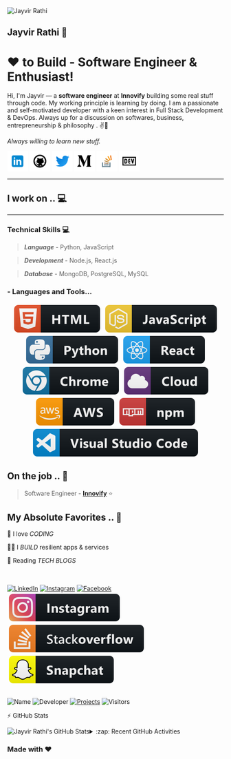 <!-- Header -->
<img src="https://avatars0.githubusercontent.com/u/10550020?s=400&u=766403dab360020e2669fca8fbdd0ae68021fe38&v=4" alt="Jayvir Rathi" width="100"/>

## Jayvir Rathi 👋

[1.1]: https://github.com/Jayvirrathi/Jayvirrathi/blob/master/assets/icons/icons8-linkedin-48.png 'linkedin icon with padding'
[2.1]: https://github.com/Jayvirrathi/Jayvirrathi/blob/master/assets/icons/icons8-github-48.png 'github icon with padding'
[3.1]: https://github.com/Jayvirrathi/Jayvirrathi/blob/master/assets/icons/icons8-twitter-48.png 'twitter icon with padding'
[4.1]: https://github.com/Jayvirrathi/Jayvirrathi/blob/master/assets/icons/icons8-medium-new-48.png 'medium icon with padding'
[5.1]: https://github.com/Jayvirrathi/Jayvirrathi/blob/master/assets/icons/icons8-stack-overflow-48.png 'stackoverflow icon with padding'
[6.1]: https://github.com/Jayvirrathi/Jayvirrathi/blob/master/assets/icons/icons8-dev-48.png 'dev icon with padding'

<!-- links to my social media accounts -->

[1]: https://www.linkedin.com/in/jayvirrathi
[2]: https://www.github.com/jayvirrathi
[3]: https://www.twitter.com/jayvirrathi
[4]: http://www.medium.com/@jayvirrathi
[5]: https://stackoverflow.com/users/10936378/jayvir-rathi
[6]: http://dev.to/jayvirrathi

<!-- section - intro -->

# ❤ to Build - Software Engineer & Enthusiast!

Hi, I'm Jayvir — a **software engineer** at **Innovify** building some real stuff through code. My working principle is learning by doing.
I am a passionate and self-motivated developer with a keen interest in Full Stack Development & DevOps.
Always up for a discussion on softwares, business, entrepreneurship & philosophy . ✌💖

_Always willing to learn new stuff._

<!-- section - intro -->

<!-- section - social media icons -->

[![linkedin jayvirrathi][1.1]][1]
[![github jayvirrathi][2.1]][2]
[![twitter jayvirrathi][3.1]][3]
[![medium jayvirrathi][4.1]][4]
[![stackoverflow jayvir-rathi][5.1]][5]
[![dev to jayvirrathi][6.1]][6]

<!-- section - social media icons -->

---

<!-- section - skills -->

## I work on .. 💻

---

### Technical Skills 💻

> **_Language_** - Python, JavaScript

> **_Development_** - Node.js, React.js

> **_Database_** - MongoDB, PostgreSQL, MySQL

### - Languages and Tools...

<p align="center">

<img src="https://raw.githubusercontent.com/Jayvirrathi/Jayvirrathi/master/svg/dev/languages/html.svg" alt="html" style="vertical-align:top; margin:4px">

<img src="https://raw.githubusercontent.com/Jayvirrathi/Jayvirrathi/master/svg/dev/languages/js.svg" alt="js" style="vertical-align:top; margin:4px">

<img src="https://raw.githubusercontent.com/Jayvirrathi/Jayvirrathi/master/svg/dev/languages/python.svg" alt="python" style="vertical-align:top; margin:4px">

<img src="https://raw.githubusercontent.com/Jayvirrathi/Jayvirrathi/master/svg/dev/frameworks/react.svg" alt="react" style="vertical-align:top; margin:4px">

<img src="https://raw.githubusercontent.com/Jayvirrathi/Jayvirrathi/master/svg/dev/misc/chrome.svg" alt="chrome" style="vertical-align:top; margin:4px">

<img src="https://raw.githubusercontent.com/Jayvirrathi/Jayvirrathi/master/svg/dev/misc/cloud.svg" alt="cloud" style="vertical-align:top; margin:4px">

<img src="https://raw.githubusercontent.com/Jayvirrathi/Jayvirrathi/master/svg/dev/services/aws.svg" alt="aws" style="vertical-align:top; margin:4px">

<img src="https://raw.githubusercontent.com/Jayvirrathi/Jayvirrathi/master/svg/dev/services/npm.svg" alt="npm" style="vertical-align:top; margin:4px">

<img src="https://raw.githubusercontent.com/Jayvirrathi/Jayvirrathi/master/svg/dev/tools/visualstudio_code.svg" alt="vscode" style="vertical-align:top; margin:4px">

</p>

<!-- section - job details -->

## On the job .. 💯

> Software Engineer - [**Innovify**](https://www.innovify.com/) ⭐

<!-- section - job details -->

<!-- section - interests -->

## My Absolute Favorites .. 💖

🦄 I love _CODING_

👨‍💻 I _BUILD_ resilient apps & services

📰 Reading _TECH BLOGS_

<!-- section - social media icons -->

<!-- [![linkedin jayvirrathi][1.1]][1]
[![github jayvirrathi][2.1]][2]
[![twitter jayvirrathi][3.1]][3]
[![medium jayvirrathi][4.1]][4]
[![stackoverflow jayvir-rathi][5.1]][5]
[![dev to jayvirrathi][6.1]][6] -->

</br>
</br>
<a href="https://www.linkedin.com/in/jayvirrathi"><img src="https://img.shields.io/badge/LinkedIn-%230077B5.svg?&style=flat-square&logo=linkedin&logoColor=white" alt="LinkedIn"></a>
<a href="https://www.instagram.com/jayvirrathi"><img src="https://img.shields.io/badge/Instagram-%23E4405F.svg?&style=flat-square&logo=instagram&logoColor=white" alt="Instagram"></a>
<a href="https://www.facebook.com/jayvirrathi"><img src="https://img.shields.io/badge/Facebook-%231877F2.svg?&style=flat-square&logo=facebook&logoColor=white" alt="Facebook"></a>

<a href="https://www.instagram.com/jayvirrathi">
<img src="https://raw.githubusercontent.com/Jayvirrathi/Jayvirrathi/master/svg/social/instagram.svg" alt="instagram" style="vertical-align:top; margin:4px">
</a>

<a href="https://stackoverflow.com/users/10936378/jayvir-rathi">
<img src="https://raw.githubusercontent.com/Jayvirrathi/Jayvirrathi/master/svg/social/stackoverflow.svg" alt="stackoverflow" style="vertical-align:top; margin:4px">
</a>

<a href="https://www.snapchat.com/add/jayvirrathi">
<img src="https://raw.githubusercontent.com/Jayvirrathi/Jayvirrathi/master/svg/social/snapchat.svg" alt="snapchat" style="vertical-align:top; margin:4px">
</a>

<!-- section - social media icons -->

## <!-- Footer -->

![Name](https://img.shields.io/badge/Maintainer-JayvirRathi-blue.svg)
![Developer](https://img.shields.io/badge/Role-Developer💻-orange.svg)
[![Projects](<https://img.shields.io/badge/Projects-Github(Repos)-lightgrey.svg>)](https://github.com/Jayvirrathi)
![Visitors](https://visitor-badge.glitch.me/badge?page_id=Jayvirrathi.visitor-badge)

:zap: GitHub Stats

<img align="left" src="https://github-readme-stats.vercel.app/api?username=Jayvirrathi&&show_icons=true&title_color=ffffff&icon_color=bb2acf&text_color=daf7dc&bg_color=151515" alt="Jayvir Rathi's GitHub Stats"/>

<details>
  <summary>:zap: Recent GitHub Activities</summary>
  
<!--START_SECTION:activity-->
<!--END_SECTION:activity-->

</details>

### Made with ❤️
